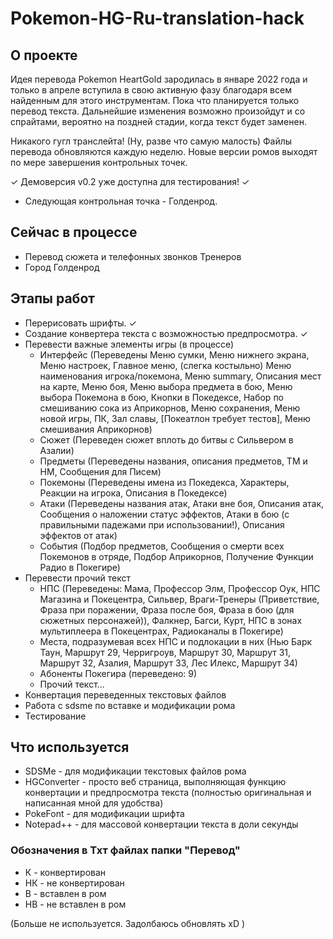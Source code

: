 # Pokemon-HG-Ru-translation-hack

## О проекте
Идея перевода Pokemon HeartGold зародилась в январе 2022 года и только в апреле вступила в свою активную фазу благодаря всем найденным для этого инструментам. Пока что планируется только перевод текста. Дальнейшие изменения возможно произойдут и со спрайтами, вероятно на поздней стадии, когда текст будет заменен. 

Никакого гугл транслейта! (Ну, разве что самую малость)
Файлы перевода обновляются каждую неделю.
Новые версии ромов выходят по мере завершения контрольных точек.

✓ Демоверсия v0.2 уже доступна для тестирования! ✓
- Следующая контрольная точка - Голденрод.

## Сейчас в процессе
- Перевод сюжета и телефонных звонков Тренеров
- Город Голденрод

## Этапы работ

- Перерисовать шрифты. ✓
- Создание конвертера текста с возможностью предпросмотра. ✓
- Перевести важные элементы игры (в процессе)
  - Интерфейс (Переведены Меню сумки, Меню нижнего экрана, Меню настроек, Главное меню, (слегка костыльно) Меню наименования игрока/покемона, Меню summary, Описания мест на карте, Меню боя, Меню выбора предмета в бою, Меню выбора Покемона в бою, Кнопки в Покедексе, Набор по смешиванию сока из Априкорнов, Меню сохранения, Меню новой игры, ПК, Зал славы, [Покеатлон требует тестов], Меню смешивания Априкорнов)
  - Сюжет (Переведен сюжет вплоть до битвы с Сильвером в Азалии)
  - Предметы (Переведены названия, описания предметов, ТМ и НМ, Сообщения для Писем)
  - Покемоны (Переведены имена из Покедекса, Характеры, Реакции на игрока, Описания в Покедексе)
  - Атаки (Переведены названия атак, Атаки вне боя, Описания атак, Сообщения о наложении статус эффектов, Атаки в бою (с правильными падежами при использовании!), Описания эффектов от атак)
  - События (Подбор предметов, Сообщения о смерти всех Покемонов в отряде, Подбор Априкорнов, Получение Функции Радио в Покегире)
- Перевести прочий текст
  - НПС (Переведены: Мама, Профессор Элм, Профессор Оук, НПС Магазина и Покецентра, Сильвер, Враги-Тренеры (Приветствие, Фраза при поражении, Фраза после боя, Фраза в бою (для сюжетных персонажей)), Фалкнер, Багси, Курт, НПС в зонах мультиплеера в Покецентрах, Радиоканалы в Покегире)
  - Места, подразумевая всех НПС и подлокации в них (Нью Барк Таун, Маршрут 29, Черригроув, Маршрут 30, Маршрут 31, Маршрут 32, Азалия, Маршрут 33, Лес Илекс, Маршрут 34)
  - Абоненты Покегира (переведено: 9)
  - Прочий текст...
- Конвертация переведенных текстовых файлов 
- Работа с sdsme по вставке и модификации рома
- Тестирование

## Что используется

- SDSMe - для модификации текстовых файлов рома
- HGConverter - просто веб страница, выполняющая функцию конвертации и предпросмотра текста (полностью оригинальная и написанная мной для удобства)
- PokeFont - для модификации шрифта
- Notepad++ - для массовой конвертации текста в доли секунды

### Обозначения в Тхт файлах папки "Перевод"

- К - конвертирован
- НК - не конвертирован
- В - вставлен в ром
- НВ - не вставлен в ром

(Больше не используется. Задолбаюсь обновлять xD )
